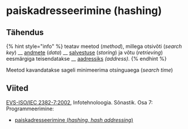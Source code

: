 # paiskadresseerimine (hashing)

## Tähendus

{% hint style="info" %}
teatav meetod (_method_), millega otsivõti (_search key_) __ [andmete](andmed-data.md) (_data_) __ [salvestuse](salvestama-to-store.md) (_storing_) ja võtu (_retrieving_) eesmärgiga teisendatakse __ [aadressiks](aadress-address.md) _(address)_.
{% endhint %}

Meetod kavandatakse sageli minimeerima otsinguaega (_search time_)

## Viited

[EVS-ISO/IEC 2382-7:2002](https://www.evs.ee/et/evs-iso-iec-2382-7-2002), Infotehnoloogia. Sõnastik. Osa 7: Programmeerimine:

* [paiskadresseerimine (_hashing, hash addressing_)](http://www.eki.ee/dict/its/index.cgi?Q=D0B9873E-6C03-1014-88DC-FC5F0DBED45A\&F=GUID\&C01=1\&C02=0\&C10=1)

